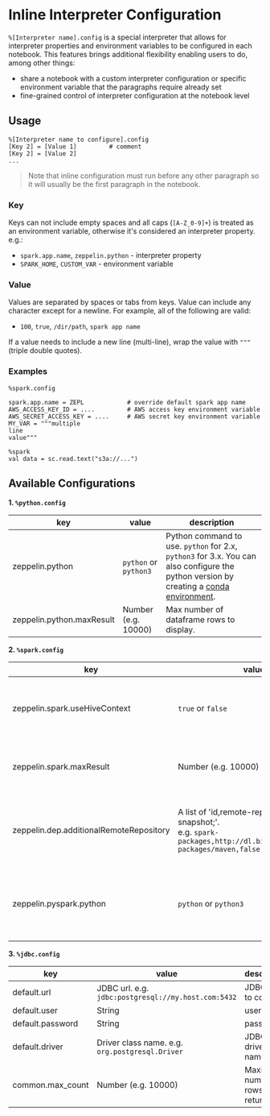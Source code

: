 # Inline Interpreter Configuration

`%[Interpreter name].config` is a special interpreter that allows for interpreter properties and environment variables to be configured in each notebook. This features brings additional flexibility enabling users to do, among other things:

  - share a notebook with a custom interpreter configuration or specific environment variable that the paragraphs require already set
  - fine-grained control of interpreter configuration at the notebook level

## Usage

```
%[Interpreter name to configure].config
[Key 2] = [Value 1]         # comment
[Key 2] = [Value 2]
...
```

> Note that inline configuration must run before any other paragraph so it will usually be the first paragraph in the notebook.

### Key

Keys can not include empty spaces and all caps (`[A-Z_0-9]+`) is treated as an environment variable, otherwise it's considered an interpreter property. e.g.:

 - `spark.app.name`, `zeppelin.python` - interpreter property
 - `SPARK_HOME`, `CUSTOM_VAR` - environment variable

### Value

Values are separated by spaces or tabs from keys. Value can include any character except for a newline. For example, all of the following are valid:

 - `100`, `true`, `/dir/path`, `spark app name`

If a value needs to include a new line (multi-line), wrap the value with `"""` (triple double quotes).

### Examples

```
%spark.config

spark.app.name = ZEPL            # override default spark app name
AWS_ACCESS_KEY_ID = ....         # AWS access key environment variable
AWS_SECRET_ACCESS_KEY = ....     # AWS secret key environment variable
MY_VAR = """multiple
line
value"""
```

```
%spark
val data = sc.read.text("s3a://...")
```

## Available Configurations

**1. `%python.config`**

| key | value | description |
| --- | ---- | ---- |
| zeppelin.python | `python` or `python3` | Python command to use. `python` for 2.x, `python3` for 3.x. You can also configure the python version by creating a [conda environment](/guide/interpreter/python/#manage-python-environment).|
| zeppelin.python.maxResult | Number (e.g. 10000) | Max number of dataframe rows to display. |


**2. `%spark.config`**

| key | value | description |
| --- | ---- | ---- |
| zeppelin.spark.useHiveContext | `true` or `false` | Use HiveContext instead of SQLContext if it is true (default).|
| zeppelin.spark.maxResult | Number (e.g. 10000) | Max number of Spark SQL results to display. |
| zeppelin.dep.additionalRemoteRepository | A list of 'id,remote-repository-URL,is-snapshot;'. <br />e.g. `spark-packages,http://dl.bintray.com/spark-packages/maven,false;` | Additional maven repository for spark dependency interpreter `%spark.dep`. |
| zeppelin.pyspark.python | `python` or `python3` | Python command to use in pyspark. `python` for 2.x, `python3` for 3.x.|

**3. `%jdbc.config`**

| key | value | description |
| --- | ---- | ---- |
| default.url | JDBC url. e.g. `jdbc:postgresql://my.host.com:5432` | JDBC URL to connect |
| default.user | String | user name |
| default.password | String | password |
| default.driver | Driver class name. e.g. `org.postgresql.Driver` | JDBC driver class name |
| common.max_count | Number (e.g. 10000) | Maximum number of rows to return |
